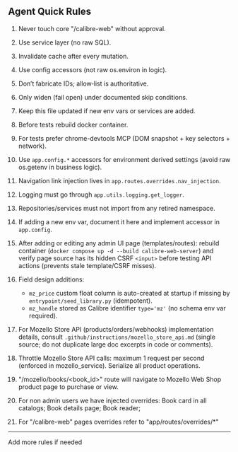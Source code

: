 
## Agent Quick Rules

1. Never touch core "/calibre-web" without approval.
2. Use service layer (no raw SQL). 
3. Invalidate cache after every mutation.
4. Use config accessors (not raw os.environ in logic).
5. Don’t fabricate IDs; allow‑list is authoritative.
6. Only widen (fail open) under documented skip conditions.
7. Keep this file updated if new env vars or services are added.
8. Before tests rebuild docker container.
9. For tests prefer chrome-devtools MCP (DOM snapshot + key selectors + network).

10. Use `app.config.*` accessors for environment derived settings (avoid raw os.getenv in business logic).
11. Navigation link injection lives in `app.routes.overrides.nav_injection`.
12. Logging must go through `app.utils.logging.get_logger`.
13. Repositories/services must not import from any retired namespace.
14. If adding a new env var, document it here and implement accessor in `app.config`.

15. After adding or editing any admin UI page (templates/routes): rebuild container (`docker compose up -d --build calibre-web-server`) and verify page source has its hidden CSRF `<input>` before testing API actions (prevents stale template/CSRF misses).

16. Field design additions:
	- `mz_price` custom float column is auto-created at startup if missing by `entrypoint/seed_library.py` (idempotent).
	- `mz_handle` stored as Calibre identifier `type='mz'` (no schema env var required).

17. For Mozello Store API (products/orders/webhooks) implementation details, consult `.github/instructions/mozello_store_api.md` (single source; do not duplicate large doc excerpts in code or comments).

18. Throttle Mozello Store API calls: maximum 1 request per second (enforced in mozello_service). Serialize all product operations.

19. "/mozello/books/<book_id>" route will navigate to Mozello Web Shop product page to purchase or view.
20. For non admin users we have injected overrides: Book card in all catalogs; Book details page; Book reader;
21. For "/calibre-web" pages overrides refer to "app/routes/overrides/*"
---
Add more rules if needed

